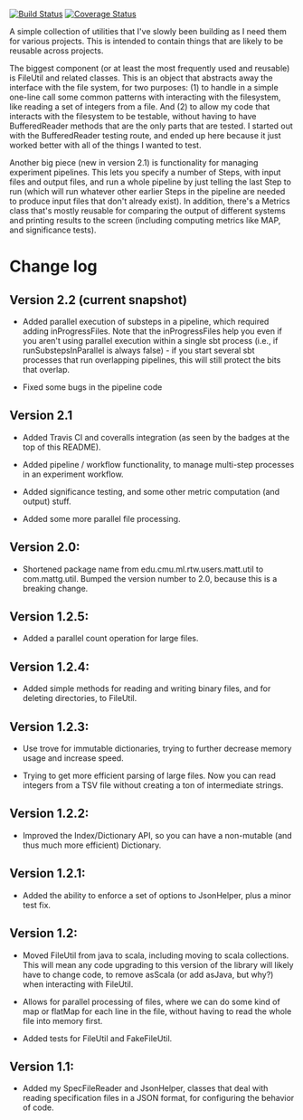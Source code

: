 [![Build Status](https://travis-ci.org/matt-gardner/util.svg?branch=master)](https://travis-ci.org/matt-gardner/util)
[![Coverage Status](https://coveralls.io/repos/github/matt-gardner/util/badge.svg?branch=master)](https://coveralls.io/github/matt-gardner/util?branch=master)

A simple collection of utilities that I've slowly been building as I need them for various
projects.  This is intended to contain things that are likely to be reusable across projects.

The biggest component (or at least the most frequently used and reusable) is FileUtil and related
classes.  This is an object that abstracts away the interface with the file system, for two
purposes: (1) to handle in a simple one-line call some common patterns with interacting with the
filesystem, like reading a set of integers from a file. And (2) to allow my code that interacts
with the filesystem to be testable, without having to have BufferedReader methods that are the
only parts that are tested.  I started out with the BufferedReader testing route, and ended up
here because it just worked better with all of the things I wanted to test.

Another big piece (new in version 2.1) is functionality for managing experiment pipelines.  This
lets you specify a number of Steps, with input files and output files, and run a whole pipeline by
just telling the last Step to run (which will run whatever other earlier Steps in the pipeline are
needed to produce input files that don't already exist).  In addition, there's a Metrics class
that's mostly reusable for comparing the output of different systems and printing results to the
screen (including computing metrics like MAP, and significance tests).

# Change log

## Version 2.2 (current snapshot)

- Added parallel execution of substeps in a pipeline, which required adding inProgressFiles.  Note
  that the inProgressFiles help you even if you aren't using parallel execution within a single sbt
process (i.e., if runSubstepsInParallel is always false) - if you start several sbt processes that
run overlapping pipelines, this will still protect the bits that overlap.

- Fixed some bugs in the pipeline code

## Version 2.1

- Added Travis CI and coveralls integration (as seen by the badges at the top of this README).

- Added pipeline / workflow functionality, to manage multi-step processes in an
  experiment workflow.

- Added significance testing, and some other metric computation (and output) stuff.

- Added some more parallel file processing.

## Version 2.0:

- Shortened package name from edu.cmu.ml.rtw.users.matt.util to com.mattg.util.  Bumped the
  version number to 2.0, because this is a breaking change.

## Version 1.2.5:

- Added a parallel count operation for large files.

## Version 1.2.4:

- Added simple methods for reading and writing binary files, and for deleting directories, to
  FileUtil.

## Version 1.2.3:

- Use trove for immutable dictionaries, trying to further decrease memory usage and increase speed.

- Trying to get more efficient parsing of large files.  Now you can read integers from a TSV file
  without creating a ton of intermediate strings.

## Version 1.2.2:

- Improved the Index/Dictionary API, so you can have a non-mutable (and thus much more efficient)
  Dictionary.

## Version 1.2.1:

- Added the ability to enforce a set of options to JsonHelper, plus a minor test fix.

## Version 1.2:

- Moved FileUtil from java to scala, including moving to scala collections.  This will mean any
  code upgrading to this version of the library will likely have to change code, to remove asScala
(or add asJava, but why?) when interacting with FileUtil.

- Allows for parallel processing of files, where we can do some kind of map or flatMap for
  each line in the file, without having to read the whole file into memory first.

- Added tests for FileUtil and FakeFileUtil.

## Version 1.1:

- Added my SpecFileReader and JsonHelper, classes that deal with reading specification files in a
  JSON format, for configuring the behavior of code.
